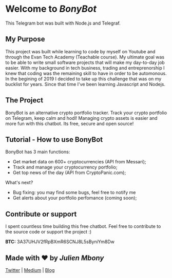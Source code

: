Welcome to *BonyBot*
=================

This Telegram bot was built with Node.js and Telegraf.

My Purpose
------------

This project was built while learning to code by myself on Youtube and through the Evan Tech Academy (Teachable course). My ultimate goal was to be able to write small software projects that will make my day-to-day job easier. With my background in tech business, trading and entreprenorship I knew that coding was the remaining skill to have in order to be automonous. In the begining of 2019 I decided to take up this challenge that was on my bucklist for years. Since that time I've been learning Javascript and Nodejs. 

The Project
------------

BonyBot is an alternative crypto portfolio tracker. Track your crypto portfolio on Telegram, keep calm and hodl! Managing crypto assets is easier and more fun with this chatbot. Its free, secure and open source! 

Tutorial - How to use BonyBot
---------------------

BonyBot has 3 main functions:

- Get market data on 600+ cryptocurrencies (API from Messari);
- Track and manage your cryptocurrency portfolio;
- Get top news of the day (API from CryptoPanic.com);

What's next?
- Bug fixing: you may find some bugs, feel free to notify me
- Get alerts about your portfolio perfomance (coming soon);

Contribute or support
-------------------

I spent countless time building this free chatbot. Feel free to contribute to the source code or support the project :)

**BTC:** 3A37UHJV2fRpBXmR6SCNJ8L5sByniYm8Dw


Made with ❤️ by *Julien Mbony*
-------------------

[Twitter](https://twitter.com/julienmbony) | [Medium](https://medium.com/@julien.mbony) | [Blog](http://aleny.net/)
